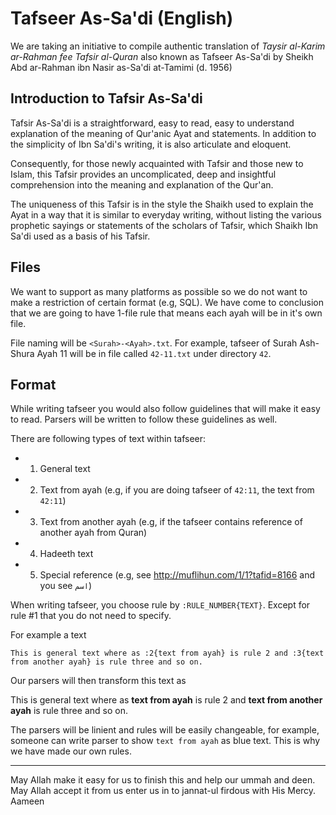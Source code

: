 Tafseer As-Sa'di (English)
==========================

We are taking an initiative to compile authentic translation of _Taysir al-Karim ar-Rahman fee Tafsir al-Quran_ also known as Tafseer As-Sa'di by Sheikh Abd ar-Rahman ibn Nasir as-Sa'di at-Tamimi (d. 1956)

Introduction to Tafsir As-Sa'di
-------------------------------

Tafsir As-Sa'di is a straightforward, easy to read, easy to understand explanation of the meaning of Qur'anic Ayat and statements. In addition to the simplicity of Ibn Sa'di's writing, it is also articulate and eloquent.

Consequently, for those newly acquainted with Tafsir and those new to Islam, this Tafsir provides an uncomplicated, deep and insightful comprehension into the meaning and explanation of the Qur'an.

The uniqueness of this Tafsir is in the style the Shaikh used to explain the Ayat in a way that it is similar to everyday writing, without listing the various prophetic sayings or statements of the scholars of Tafsir, which Shaikh Ibn Sa'di used as a basis of his Tafsir.

Files
-----

We want to support as many platforms as possible so we do not want to make a restriction of certain format (e.g, SQL). We have come to conclusion that we are going to have 1-file rule that means each ayah will be in it's own file. 

File naming will be `<Surah>-<Ayah>.txt`. For example, tafseer of Surah Ash-Shura Ayah 11 will be in file called `42-11.txt` under directory `42`.

Format
------

While writing tafseer you would also follow guidelines that will make it easy to read. Parsers will be written to follow these guidelines as well.

There are following types of text within tafseer:

 - 1. General text
 - 2. Text from ayah (e.g, if you are doing tafseer of `42:11`, the text from `42:11`)
 - 3. Text from another ayah (e.g, if the tafseer contains reference of another ayah from Quran)
 - 4. Hadeeth text
 - 5. Special reference (e.g, see http://muflihun.com/1/1?tafid=8166 and you see `اسم`)

When writing tafseer, you choose rule by `:RULE_NUMBER{TEXT}`. Except for rule #1 that you do not need to specify.

For example a text
```
This is general text where as :2{text from ayah} is rule 2 and :3{text from another ayah} is rule three and so on.
```
Our parsers will then transform this text as

This is general text where as **text from ayah** is rule 2 and __text from another ayah__ is rule three and so on.

The parsers will be linient and rules will be easily changeable, for example, someone can write parser to show `text from ayah` as blue text. This is why we have made our own rules.

---

May Allah make it easy for us to finish this and help our ummah and deen. May Allah accept it from us enter us in to jannat-ul firdous with His Mercy. Aameen
